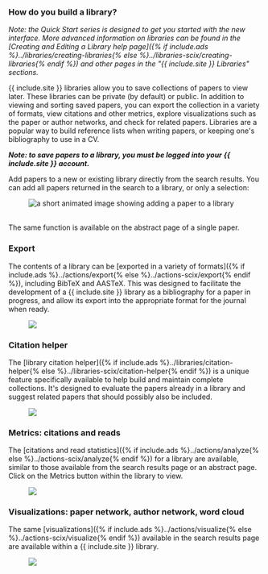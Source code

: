 ### How do you build a library?
*Note: the Quick Start series is designed to get you started with the new interface. More advanced information on libraries can be found in the [Creating and Editing a Library help page]({% if include.ads %}../libraries/creating-libraries{% else %}../libraries-scix/creating-libraries{% endif %}) and other pages in the "{{ include.site }} Libraries" sections.*

{{ include.site }} libraries allow you to save collections of papers to view later. These libraries can be private (by default) or public. In addition to viewing and sorting saved papers, you can export the collection in a variety of formats, view citations and other metrics, explore visualizations such as the paper or author networks, and check for related papers.  Libraries are a popular way to build reference lists when writing papers, or keeping one's bibliography to use in a CV.

***Note: to save papers to a library, you must be logged into your {{ include.site }} account.***

Add papers to a new or existing library directly from the search results. You can add all papers returned in the search to a library, or only a selection:

<figure>
   <img src="{% if include.ads %}/help{% else %}/scixhelp{% endif %}/img/library-add.gif"  class="img-responsive" alt="a short
   animated image showing adding a paper to a library">
</figure>

<br>
The same function is available on the abstract page of a single paper.

### Export
The contents of a library can be [exported in a variety of formats]({% if include.ads %}../actions/export{% else %}../actions-scix/export{% endif %}), including BibTeX and AASTeX. This was designed to facilitate the development of a {{ include.site }} library as a bibliography for a paper in progress, and allow its export into the appropriate format for the journal when ready.

<figure>
   <img src="{% if include.ads %}/help{% else %}/scixhelp{% endif %}/img/library-export.png"  class="img-responsive">
</figure>
 
### Citation helper
The [library citation helper]({% if include.ads %}../libraries/citation-helper{% else %}../libraries-scix/citation-helper{% endif %}) is a unique feature specifically available to help build and maintain complete collections. It's designed to evaluate the papers already in a library and suggest related papers that should possibly also be included. 

<figure>
   <img src="{% if include.ads %}/help{% else %}/scixhelp{% endif %}/img/library-citation-helper.png"  class="img-responsive">
</figure>

### Metrics: citations and reads
The [citations and read statistics]({% if include.ads %}../actions/analyze{% else %}../actions-scix/analyze{% endif %}) for a library are available, similar to those available from the search results page or an abstract page. Click on the Metrics button within the library to view.

<figure>
   <img src="{% if include.ads %}/help{% else %}/scixhelp{% endif %}/img/library-metrics.png"  class="img-responsive">
</figure>

### Visualizations: paper network, author network, word cloud
The same [visualizations]({% if include.ads %}../actions/visualize{% else %}../actions-scix/visualize{% endif %}) available in the search results page are available within a {{ include.site }} library. 

<figure>
   <img src="{% if include.ads %}/help{% else %}/scixhelp{% endif %}/img/author_network.png"  class="img-responsive">
</figure>
